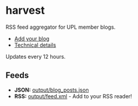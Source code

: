 # harvest

RSS feed aggregator for UPL member blogs.

- [Add your blog](docs/CONTRIBUTING.md)
- [Technical details](docs/TECHNICAL.md)

Updates every 12 hours.

## Feeds

- **JSON:** [output/blog_posts.json](output/blog_posts.json)
- **RSS:** [output/feed.xml](https://raw.githubusercontent.com/UW-UPL/harvest/main/output/feed.xml) - Add to your RSS reader!

